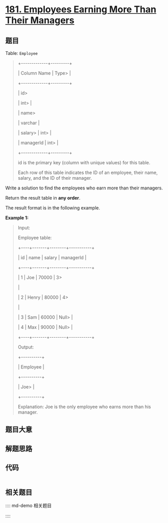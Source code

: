 # [181. Employees Earning More Than Their Managers](https://leetcode.com/problems/employees-earning-more-than-their-managers)

## 题目

Table: `Employee`

> 
> 
> 
> 
> 
> +-------------+---------+
> 
> | Column Name | Type> 
> |
> 
> +-------------+---------+
> 
> | id> 
> > 
>   | int> 
>  |
> 
> | name> 
> > 
> | varchar |
> 
> | salary> 
>   | int> 
>  |
> 
> | managerId   | int> 
>  |
> 
> +-------------+---------+
> 
> id is the primary key (column with unique values) for this table.
> 
> Each row of this table indicates the ID of an employee, their name, salary, and the ID of their manager.
> 
> 



Write a solution to find the employees who earn more than their managers.

Return the result table in **any order**.

The result format is in the following example.



**Example 1:**

> Input: 
> 
> Employee table:
> 
> +----+-------+--------+-----------+
> 
> | id | name  | salary | managerId |
> 
> +----+-------+--------+-----------+
> 
> | 1  | Joe   | 70000  | 3> 
> > 
>  |
> 
> | 2  | Henry | 80000  | 4> 
> > 
>  |
> 
> | 3  | Sam   | 60000  | Null> 
>   |
> 
> | 4  | Max   | 90000  | Null> 
>   |
> 
> +----+-------+--------+-----------+
> 
> Output: 
> 
> +----------+
> 
> | Employee |
> 
> +----------+
> 
> | Joe> 
>   |
> 
> +----------+
> 
> Explanation: Joe is the only employee who earns more than his manager.
> 
> 


## 题目大意

## 解题思路

## 代码

```javascript

```

## 相关题目

:::: md-demo 相关题目

::::
